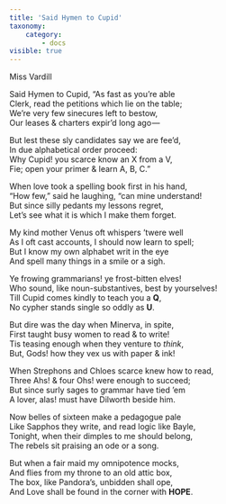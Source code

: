 ```yaml
---
title: 'Said Hymen to Cupid'
taxonomy:
    category:
        - docs
visible: true
---
```


<div class="author">Miss Vardill</div>

Said Hymen to Cupid, “As fast as you’re able  
Clerk, read the petitions which lie on the table;  
We’re very few sinecures left to bestow,  
Our leases & charters expir’d long ago — 
  
But lest these sly candidates say we are fee’d,  
In due alphabetical order proceed:  
Why Cupid! you scarce know an X from a V,  
Fie; open your primer & learn A, B, C.”

When love took a spelling book first in his hand,  
“How few,” said he laughing, “can mine understand!  
But since silly pedants my lessons regret,  
Let’s see what it is which I make them forget.
  
My kind mother Venus oft whispers ’twere well  
As I oft cast accounts, I should now learn to spell;  
But I know my own alphabet writ in the eye  
And spell many things in a smile or a sigh.

Ye frowing grammarians! ye frost-bitten elves!  
Who sound, like noun-substantives, best by yourselves!  
Till Cupid comes kindly to teach you a **Q**,  
No cypher stands single so oddly as **U**.

But dire was the day when Minerva, in spite,  
First taught busy women to read & to write!  
Tis teasing enough when they venture to *think*,  
But, Gods! how they vex us with paper & ink!

When Strephons and Chloes scarce knew how to read,  
Three Ahs! & four Ohs! were enough to succeed;  
But since surly sages to grammar have tied ’em  
A lover, alas! must have Dilworth beside him.

Now belles of sixteen make a pedagogue pale  
Like Sapphos they write, and read logic like Bayle,  
Tonight, when their dimples to me should belong,  
The rebels sit praising an ode or a song.  

But when a fair maid my omnipotence mocks,  
And flies from my throne to an old attic box,  
The box, like Pandora’s, unbidden shall ope,  
And Love shall be found in the corner with **HOPE**.